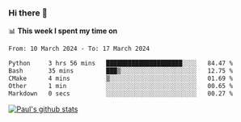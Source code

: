 ### Hi there 👋

📊 **This week I spent my time on**
<!--START_SECTION:waka-->

```txt
From: 10 March 2024 - To: 17 March 2024

Python     3 hrs 56 mins   █████████████████████░░░░   84.47 %
Bash       35 mins         ███▒░░░░░░░░░░░░░░░░░░░░░   12.75 %
CMake      4 mins          ▒░░░░░░░░░░░░░░░░░░░░░░░░   01.69 %
Other      1 min           ░░░░░░░░░░░░░░░░░░░░░░░░░   00.65 %
Markdown   0 secs          ░░░░░░░░░░░░░░░░░░░░░░░░░   00.27 %
```

<!--END_SECTION:waka-->


[![Paul's github stats](https://github-readme-stats.vercel.app/api?username=mickeyouyou&theme=dracula&show_icons=true)](https://github.com/anuraghazra/github-readme-stats)
